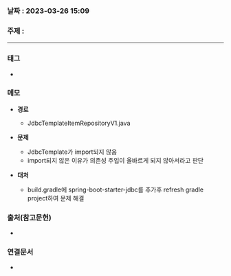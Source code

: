### 날짜 : 2023-03-26 15:09
### 주제 :
---
### 태그
* 

### 메모
* **경로**
	* JdbcTemplateItemRepositoryV1.java
	
* **문제**
	* JdbcTemplate가 import되지 않음
	* import되지 않은 이유가 의존성 주입이 올바르게 되지 않아서라고 판단
	
* **대처**
	* build.gradle에 spring-boot-starter-jdbc를 추가후 refresh gradle project하여 문제 해결

### 출처(참고문헌)
-  

### 연결문서
- 
